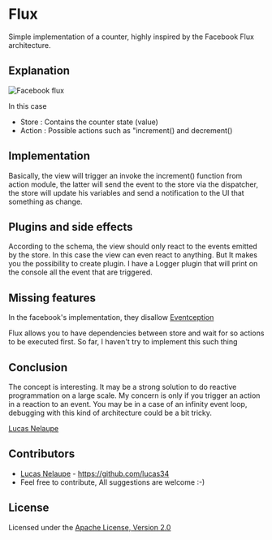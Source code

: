 # Flux

Simple implementation of a counter, highly inspired by the Facebook Flux architecture.

## Explanation

![Facebook flux](https://facebook.github.io/flux/img/flux-simple-f8-diagram-1300w.png)

In this case
* Store : Contains the counter state (value)
* Action : Possible actions such as "increment() and decrement()


## Implementation
Basically, the view will trigger an invoke the increment() function from action module, the latter will send the event to the store via the dispatcher, the store will update his variables and send a notification to the UI that something as change.

## Plugins and side effects
According to the schema, the view should only react to the events emitted by the store. In this case the view can even react to anything. But It makes you the possibility to create plugin. I have a Logger plugin that will print on the console all the event that are triggered.

## Missing features

In the facebook's implementation, they disallow [Eventception](https://github.com/facebook/flux/blob/ac1e4970c2a85d5030b65696461c271ba981a2a6/src/Dispatcher.js#L184)

Flux allows you to have dependencies between store and wait for so actions to be executed first. So far, I haven't try to implement this such thing

## Conclusion
The concept is interesting. It may be a strong solution to do reactive programmation on a large scale. My concern is only if you trigger an action in a reaction to an event. You may be in a case of an infinity event loop, debugging with this kind of architecture could be a bit tricky.

[Lucas Nelaupe](https://github.com/ReactiveX/RxJava)


## Contributors

* [Lucas Nelaupe](http://www.lucas-nelaupe.fr/) - <https://github.com/lucas34>
* Feel free to contribute, All suggestions are welcome :-)

## License

Licensed under the [Apache License, Version 2.0](http://www.apache.org/licenses/LICENSE-2.0.html)
